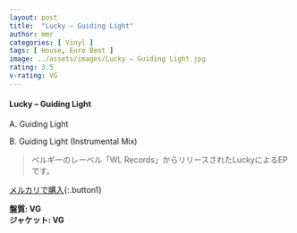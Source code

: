 ```yaml
---
layout: post
title:  "Lucky – Guiding Light"
author: mmr
categories: [ Vinyl ]
tags: [ House, Euro Beat ]
image: ../assets/images/Lucky – Guiding Light.jpg
rating: 3.5
v-rating: VG
---
```


#### Lucky – Guiding Light

A. Guiding Light

B. Guiding Light (Instrumental Mix)

> ベルギーのレーベル「WL Records」からリリースされたLuckyによるEPです。



[メルカリで購入](https://jp.mercari.com/item/m34273921585){:.button1}

<div class="mt-4 mb-4 d-flex align-items-center">
<strong class="mr-1">盤質: VG</strong>
</div>
<div class="mt-4 mb-4 d-flex align-items-center">
<strong class="mr-1">ジャケット: VG</strong>
</div>
